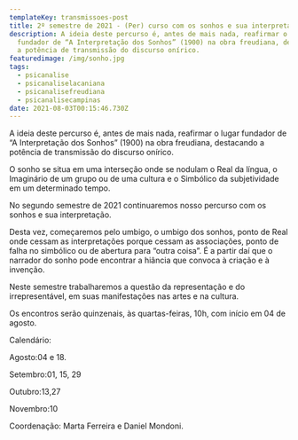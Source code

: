 ```yaml
---
templateKey: transmissoes-post
title: 2º semestre de 2021 - (Per) curso com os sonhos e sua interpretação
description: A ideia deste percurso é, antes de mais nada, reafirmar o lugar
  fundador de “A Interpretação dos Sonhos” (1900) na obra freudiana, destacando
  a potência de transmissão do discurso onírico.
featuredimage: /img/sonho.jpg
tags:
  - psicanalise
  - psicanaliselacaniana
  - psicanalisefreudiana
  - psicanalisecampinas
date: 2021-08-03T00:15:46.730Z
---
```

<!--StartFragment-->

A ideia deste percurso é, antes de mais nada, reafirmar o lugar fundador de “A Interpretação dos Sonhos” (1900) na obra freudiana, destacando a potência de transmissão do discurso onírico.

O sonho se situa em uma interseção onde se nodulam o Real da língua, o Imaginário de um grupo ou de uma cultura e o Simbólico da subjetividade em um determinado tempo.

No segundo semestre de 2021 continuaremos nosso percurso com os sonhos e sua interpretação.

Desta vez, começaremos pelo umbigo, o umbigo dos sonhos, ponto de Real onde cessam as interpretações porque cessam as associações, ponto de falha no simbólico ou de abertura para “outra coisa”. É a partir daí que o narrador do sonho pode encontrar a hiância que convoca à criação e à invenção.

Neste semestre trabalharemos a questão da representação e do irrepresentável, em suas manifestações nas artes e na cultura.

Os encontros serão quinzenais, às quartas-feiras, 10h, com início em 04 de agosto.

Calendário:

Agosto:04 e 18.

Setembro:01, 15, 29

Outubro:13,27

Novembro:10

Coordenação: Marta Ferreira e Daniel Mondoni.

<!--EndFragment-->